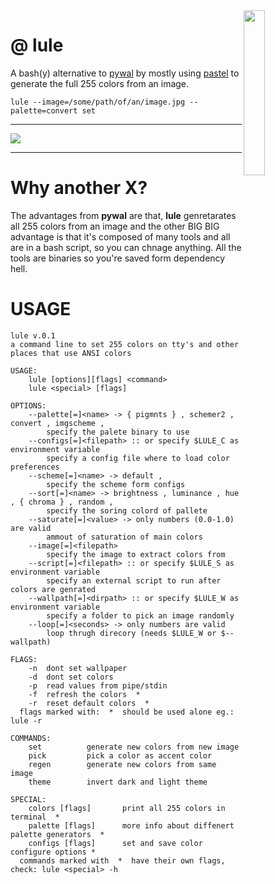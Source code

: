 

<img align="right" width="26%" src="https://i.imgur.com/1QLEFnH.png">

@ lule
===

A bash(y) alternative to [pywal](https://github.com/dylanaraps/pywal) by mostly using [pastel](https://github.com/sharkdp/pastel) to generate the full 255 colors from an image. 

```
lule --image=/some/path/of/an/image.jpg --palette=convert set
```
<hr>

![](/resources/a_gif.gif)

<hr>

# Why another X?

The advantages from __pywal__ are that, __lule__ genretarates all 255 colors from an image and the other BIG BIG advantage is that it's composed of many tools and all are in a bash script, so you can chnage anything. All the tools are binaries so you're saved form dependency hell.

# USAGE

```
lule v.0.1
a command line to set 255 colors on tty's and other places that use ANSI colors

USAGE:
    lule [options][flags] <command>
    lule <special> [flags]

OPTIONS:
    --palette[=]<name> -> { pigmnts } , schemer2 , convert , imgscheme , 
        specify the palete binary to use
    --configs[=]<filepath> :: or specify $LULE_C as environment variable
        specify a config file where to load color preferences
    --scheme[=]<name> -> default , 
        specify the scheme form configs
    --sort[=]<name> -> brightness , luminance , hue , { chroma } , random , 
        specify the soring colord of pallete
    --saturate[=]<value> -> only numbers (0.0-1.0) are valid
        ammout of saturation of main colors
    --image[=]<filepath>
        specify the image to extract colors from
    --script[=]<filepath> :: or specify $LULE_S as environment variable
        specify an external script to run after colors are genrated
    --wallpath[=]<dirpath> :: or specify $LULE_W as environment variable
        specify a folder to pick an image randomly
    --loop[=]<seconds> -> only numbers are valid
        loop thrugh direcory (needs $LULE_W or $--wallpath)

FLAGS:
    -n  dont set wallpaper
    -d  dont set colors
    -p  read values from pipe/stdin
    -f  refresh the colors  * 
    -r  reset default colors  * 
  flags marked with:  *  should be used alone eg.:  lule -r 

COMMANDS:
    set          generate new colors from new image
    pick         pick a color as accent color
    regen        generate new colors from same image
    theme        invert dark and light theme

SPECIAL:
    colors [flags]       print all 255 colors in terminal  * 
    palette [flags]      more info about diffenert palette generators  * 
    configs [flags]      set and save color configure options * 
  commands marked with  *  have their own flags, check: lule <special> -h 
```
